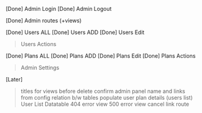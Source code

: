 [Done] Admin Login
[Done] Admin Logout

[Done] Admin routes (+views)

[Done] Users ALL
[Done] Users ADD
[Done] Users Edit
> Users Actions

[Done] Plans ALL
[Done] Plans ADD
[Done] Plans Edit
[Done] Plans Actions

> Admin Settings

[Later]
> titles for views
> before delete confirm
> admin panel name and links from config
> relation b/w tables
> populate user plan details (users list)
> User List Datatable
> 404 error view
> 500 error view
> cancel link route